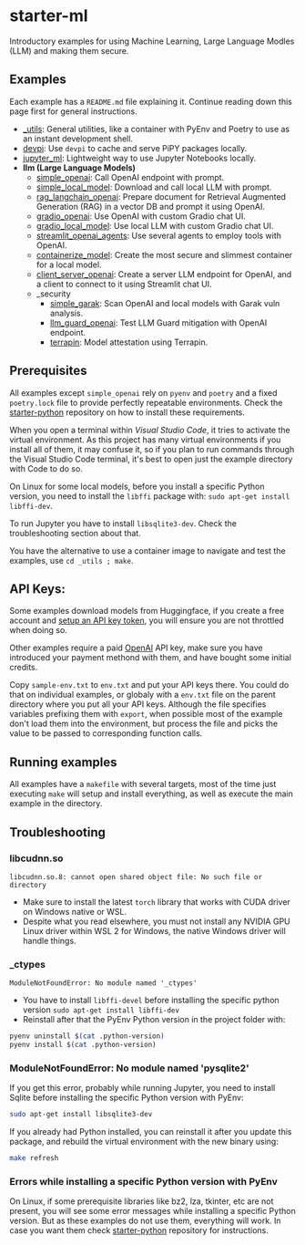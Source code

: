 
# starter-ml

Introductory examples for using Machine Learning, Large Language Modles (LLM) and making them secure.

## Examples

Each example has a `README.md` file explaining it. Continue reading down this page first for general instructions.

* [_utils](_utils): General utilities, like a container with PyEnv and Poetry to use as an instant development shell.
* [devpi](llm/devpi): Use `devpi` to cache and serve PiPY packages locally.
* [jupyter_ml](llm/jupyter_ml): Lightweight way to use Jupyter Notebooks locally.
* **llm (Large Language Models)**
  * [simple_openai](llm/simple_openai): Call OpenAI endpoint with prompt.
  * [simple_local_model](llm/simple_local_model): Download and call local LLM with prompt.
  * [rag_langchain_openai](llm/rag_langchain_openai): Prepare document for Retrieval Augmented Generation (RAG) in a vector DB and prompt it using OpenAI.
  * [gradio_openai](llm/gradio_openai): Use OpenAI with custom Gradio chat UI.
  * [gradio_local_model](llm/gradio_local_model): Use local LLM with custom Gradio chat UI.
  * [streamlit_openai_agents](llm/streamlit_openai_agents): Use several agents to employ tools with OpenAI.
  * [containerize_model](llm/containerize_model): Create the most secure and slimmest container for a local model.
  * [client_server_openai](llm/client_server_openai): Create a server LLM endpoint for OpenAI, and a client to connect to it using Streamlit chat UI.
  * _security
    * [simple_garak](llm/_security/simple_garak): Scan OpenAI and local models with Garak vuln analysis.
    * [llm_guard_openai](llm/_security/llm_guard_openai): Test LLM Guard mitigation with OpenAI endpoint.
    * [terrapin](llm/_security/terrapin): Model attestation using Terrapin.

## Prerequisites

All examples except `simple_openai` rely on `pyenv` and `poetry` and a fixed `poetry.lock` file to provide perfectly repeatable environments. Check the [starter-python](https://github.com/vicenteherrera/starter-python) repository on how to install these requirements. 

When you open a terminal within _Visual Studio Code_, it tries to activate the virtual environment. As this project has many virtual environments if you install all of them, it may confuse it, so if you plan to run commands through the Visual Studio Code terminal, it's best to open just the example directory with Code to do so.

On Linux for some local models, before you install a specific Python version, you need to install the `libffi` package with: `sudo apt-get install libffi-dev`.

To run Jupyter you have to install `libsqlite3-dev`. Check the troubleshooting section about that.

You have the alternative to use a container image to navigate and test the examples, use `cd _utils ; make`. 

## API Keys:

Some examples download models from Huggingface, if you create a free account and [setup an API key token](https://huggingface.co/docs/hub/en/security-tokens), you will ensure you are not throttled when doing so.

Other examples require a paid [OpenAI](https://platform.openai.com/account/api-keys) API key, make sure you have introduced your payment methond with them, and have bought some initial credits.

Copy `sample-env.txt` to `env.txt` and put your API keys there. You could do that on individual examples, or globaly with a `env.txt` file on the parent directory where you put all your API keys. Although the file specifies variables prefixing them with `export`, when possible most of the example don't load them into the environment, but process the file and picks the value to be passed to corresponding function calls.

## Running examples

All examples have a `makefile` with several targets, most of the time just executing `make` will setup and install everything, as well as execute the main example in the directory.


## Troubleshooting

### libcudnn.so

```
libcudnn.so.8: cannot open shared object file: No such file or directory
```
* Make sure to install the latest `torch` library that works with CUDA driver on Windows native or WSL.
* Despite what you read elsewhere, you must not install any NVIDIA GPU Linux driver within WSL 2 for Windows, the native Windows driver will handle things.

### _ctypes

```
ModuleNotFoundError: No module named '_ctypes'
```
* You have to install `libffi-devel` before installing the specific python version
  `sudo apt-get install libffi-dev`  
* Reinstall after that the PyEnv Python version in the project folder with:

```bash
pyenv uninstall $(cat .python-version)
pyenv install $(cat .python-version)
```

### ModuleNotFoundError: No module named 'pysqlite2'

If you get this error, probably while running Jupyter, you need to install Sqlite before installing the specific Python version with PyEnv:

```bash
sudo apt-get install libsqlite3-dev
```

If you already had Python installed, you can reinstall it after you update this package, and rebuild the virtual environment with the new binary using:

```bash
make refresh
```


### Errors while installing a specific Python version with PyEnv

On Linux, if some prerequisite libraries like bz2, lza, tkinter, etc are not present, you will see some error messages while installing a specific Python version. But as these examples do not use them, everything will work. In case you want them check [starter-python](https://github.com/vicenteherrera/starter-python) repository for instructions.
